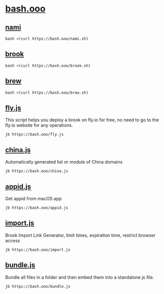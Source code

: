 # [bash.ooo](https://github.com/txthinking/bash)

## [nami](https://github.com/txthinking/nami)

```
bash <(curl https://bash.ooo/nami.sh)
```

## [brook](https://github.com/txthinking/brook)

```
bash <(curl https://bash.ooo/brook.sh)
```

## [brew](https://brew.sh)

```
bash <(curl https://bash.ooo/brew.sh)
```

## [fly.js](https://github.com/txthinking/jb)

This script helps you deploy a brook on fly.io for free, no need to go to the fly.io website for any operations.

```
jb https://bash.ooo/fly.js
```

## [china.js](https://github.com/txthinking/jb)

Automatically generated list or module of China domains

```
jb https://bash.ooo/china.js
```

## [appid.js](https://github.com/txthinking/jb)

Get appid from macOS app

```
jb https://bash.ooo/appid.js
```

## [import.js](https://github.com/txthinking/jb)

Brook Import Link Generator, limit times, expiration time, restrict browser access

```
jb https://bash.ooo/import.js
```

## [bundle.js](https://github.com/txthinking/jb)

Bundle all files in a folder and then embed them into a standalone js file.

```
jb https://bash.ooo/bundle.js
```
